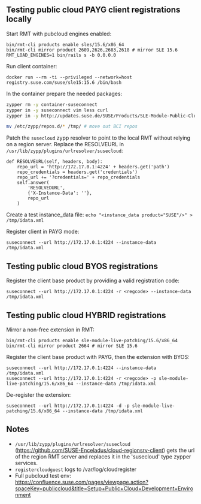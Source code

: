 ## Testing public cloud PAYG client registrations locally

Start RMT with pubcloud engines enabled:

```
bin/rmt-cli products enable sles/15.6/x86_64
bin/rmt-cli mirror product 2609,2626,2683,2618 # mirror SLE 15.6
RMT_LOAD_ENGINES=1 bin/rails s -b 0.0.0.0
```

Run client container:

`docker run --rm -ti --privileged --network=host registry.suse.com/suse/sle15:15.6 /bin/bash`

In the container prepare the needed packages:

```bash
zypper rm -y container-suseconnect
zypper in -y suseconnect vim less curl
zypper in -y http://updates.suse.de/SUSE/Products/SLE-Module-Public-Cloud/15-SP6/x86_64/product/noarch/cloud-regionsrv-client-10.1.7-150000.6.108.1.noarch.rpm

mv /etc/zypp/repos.d/* /tmp/ # move out BCI repos
```

Patch the `susecloud` zypp resolver to point to the local RMT without relying on a region server. Replace the RESOLVEURL in `/usr/lib/zypp/plugins/urlresolver/susecloud`:

```
def RESOLVEURL(self, headers, body):
    repo_url = 'http://172.17.0.1:4224' + headers.get('path')
    repo_credentials = headers.get('credentials')
    repo_url += '?credentials=' + repo_credentials
    self.answer(
        'RESOLVEDURL',
        {'X-Instance-Data': ''},
        repo_url
    )
```

Create a test instance_data file: `echo "<instance_data product="SUSE"/>" > /tmp/idata.xml`

Register client in PAYG mode:

`suseconnect --url http://172.17.0.1:4224 --instance-data /tmp/idata.xml`


## Testing public cloud BYOS registrations


Register the client base product by providing a valid registration code:

`suseconnect --url http://172.17.0.1:4224 -r <regcode> --instance-data /tmp/idata.xml`


## Testing public cloud HYBRID registrations


Mirror a non-free extension in RMT:

```
bin/rmt-cli products enable sle-module-live-patching/15.6/x86_64
bin/rmt-cli mirror product 2664 # mirror SLE 15.6
```

Register the client base product with PAYG, then the extension with BYOS:

```
suseconnect --url http://172.17.0.1:4224 --instance-data /tmp/idata.xml
suseconnect --url http://172.17.0.1:4224 -r <regcode> -p sle-module-live-patching/15.6/x86_64 --instance-data /tmp/idata.xml
```

De-register the extension:

`suseconnect --url http://172.17.0.1:4224 -d -p sle-module-live-patching/15.6/x86_64 --instance-data /tmp/idata.xml`


## Notes

* `/usr/lib/zypp/plugins/urlresolver/susecloud` (https://github.com/SUSE-Enceladus/cloud-regionsrv-client) gets the url of the region RMT server and replaces it in the 'susecloud' type zypper services.
* `registercloudguest` logs to /var/log/cloudregister
* Full pubcloud test env: https://confluence.suse.com/pages/viewpage.action?spaceKey=publiccloud&title=Setup+Public+Cloud+Development+Environment
